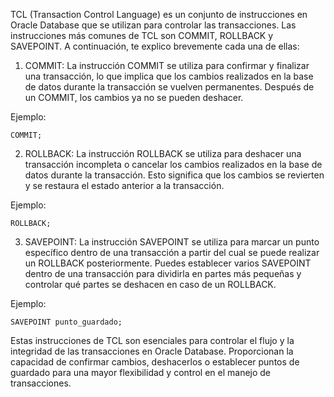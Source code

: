 TCL (Transaction Control Language) es un conjunto de instrucciones en Oracle Database que se utilizan para controlar las transacciones. Las instrucciones más comunes de TCL son COMMIT, ROLLBACK y SAVEPOINT. A continuación, te explico brevemente cada una de ellas:

1. COMMIT: La instrucción COMMIT se utiliza para confirmar y finalizar una transacción, lo que implica que los cambios realizados en la base de datos durante la transacción se vuelven permanentes. Después de un COMMIT, los cambios ya no se pueden deshacer.

Ejemplo:

```
COMMIT;
```

2. ROLLBACK: La instrucción ROLLBACK se utiliza para deshacer una transacción incompleta o cancelar los cambios realizados en la base de datos durante la transacción. Esto significa que los cambios se revierten y se restaura el estado anterior a la transacción.

Ejemplo:

```
ROLLBACK;
```

3. SAVEPOINT: La instrucción SAVEPOINT se utiliza para marcar un punto específico dentro de una transacción a partir del cual se puede realizar un ROLLBACK posteriormente. Puedes establecer varios SAVEPOINT dentro de una transacción para dividirla en partes más pequeñas y controlar qué partes se deshacen en caso de un ROLLBACK.

Ejemplo:

```
SAVEPOINT punto_guardado;
```

Estas instrucciones de TCL son esenciales para controlar el flujo y la integridad de las transacciones en Oracle Database. Proporcionan la capacidad de confirmar cambios, deshacerlos o establecer puntos de guardado para una mayor flexibilidad y control en el manejo de transacciones.